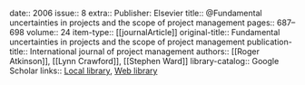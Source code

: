 date:: 2006
issue:: 8
extra:: Publisher: Elsevier
title:: @Fundamental uncertainties in projects and the scope of project management
pages:: 687–698
volume:: 24
item-type:: [[journalArticle]]
original-title:: Fundamental uncertainties in projects and the scope of project management
publication-title:: International journal of project management
authors:: [[Roger Atkinson]], [[Lynn Crawford]], [[Stephen Ward]]
library-catalog:: Google Scholar
links:: [Local library](zotero://select/library/items/RY6M7SX3), [Web library](https://www.zotero.org/users/6520516/items/RY6M7SX3)
